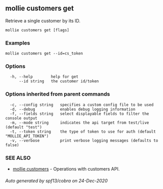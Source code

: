 ## mollie customers get

Retrieve a single customer by its ID.

```
mollie customers get [flags]
```

### Examples

```
mollie customers get --id=cs_token
```

### Options

```
  -h, --help        help for get
      --id string   the customer id/token
```

### Options inherited from parent commands

```
  -c, --config string   specifies a custom config file to be used
  -d, --debug           enables debug logging information
  -f, --fields string   select displayable fields to filter the console output
  -m, --mode string     indicates the api target from test/live (default "test")
  -t, --token string    the type of token to use for auth (default "MOLLIE_API_TOKEN")
  -v, --verbose         print verbose logging messages (defaults to false)
```

### SEE ALSO

* [mollie customers](mollie_customers.md)	 - Operations with customers API.

###### Auto generated by spf13/cobra on 24-Dec-2020
